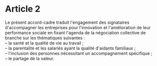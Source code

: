 # Article 2

Le présent accord-cadre traduit l'engagement des signataires d'accompagner les entreprises pour l'innovation et l'amélioration de leur performance sociale en fixant l'agenda de la négociation collective de branche sur les thématiques suivantes :  
 – la santé et la qualité de vie au travail ;  
 – la parentalité et les salariés ayant la qualité d'aidants familiaux ;  
 – l'inclusion des personnes nécessitant un accompagnement spécifique ;  
 – le partage de la valeur.

